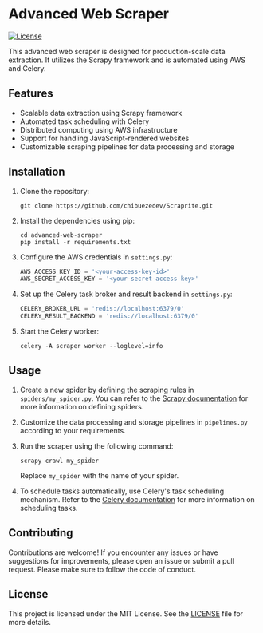 # Advanced Web Scraper

[![License](https://img.shields.io/badge/license-MIT-blue.svg)](LICENSE)

This advanced web scraper is designed for production-scale data extraction. It utilizes the Scrapy framework and is automated using AWS and Celery.

## Features

- Scalable data extraction using Scrapy framework
- Automated task scheduling with Celery
- Distributed computing using AWS infrastructure
- Support for handling JavaScript-rendered websites
- Customizable scraping pipelines for data processing and storage

## Installation

1. Clone the repository:

   ```shell
   git clone https://github.com/chibuezedev/Scraprite.git
   ```

2. Install the dependencies using pip:

   ```shell
   cd advanced-web-scraper
   pip install -r requirements.txt
   ```

3. Configure the AWS credentials in `settings.py`:

   ```python
   AWS_ACCESS_KEY_ID = '<your-access-key-id>'
   AWS_SECRET_ACCESS_KEY = '<your-secret-access-key>'
   ```

4. Set up the Celery task broker and result backend in `settings.py`:

   ```python
   CELERY_BROKER_URL = 'redis://localhost:6379/0'
   CELERY_RESULT_BACKEND = 'redis://localhost:6379/0'
   ```

5. Start the Celery worker:

   ```shell
   celery -A scraper worker --loglevel=info
   ```

## Usage

1. Create a new spider by defining the scraping rules in `spiders/my_spider.py`. You can refer to the [Scrapy documentation](https://docs.scrapy.org/en/latest/topics/spiders.html) for more information on defining spiders.

2. Customize the data processing and storage pipelines in `pipelines.py` according to your requirements.

3. Run the scraper using the following command:

   ```shell
   scrapy crawl my_spider
   ```

   Replace `my_spider` with the name of your spider.

4. To schedule tasks automatically, use Celery's task scheduling mechanism. Refer to the [Celery documentation](https://docs.celeryproject.org/en/latest/userguide/periodic-tasks.html) for more information on scheduling tasks.

## Contributing

Contributions are welcome! If you encounter any issues or have suggestions for improvements, please open an issue or submit a pull request. Please make sure to follow the code of conduct.

## License

This project is licensed under the MIT License. See the [LICENSE](LICENSE) file for more details.
